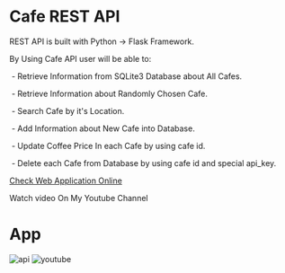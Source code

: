 # Cafe REST API
<p>REST API is built with Python -> Flask Framework.</p>
<p>By Using Cafe API user will be able to:</p>
<p>&nbsp;- Retrieve Information from SQLite3 Database about All Cafes.</p>
<p>&nbsp;- Retrieve Information about Randomly Chosen Cafe.</p>
<p>&nbsp;- Search Cafe by it's Location.</p>
<p>&nbsp;- Add Information about New Cafe into Database.</p>
<p>&nbsp;- Update Coffee Price In each Cafe by using cafe id.</p>
<p>&nbsp;- Delete each Cafe from Database by using cafe id and special api_key.</p>
<p><a href="https://nika-chinchaladze.github.io/Flask_Cafe_REST_API/">Check Web Application Online</a></p>
<p><a href="https://www.youtube.com/watch?v=ie7_BLKx2ro"></a>Watch video On My Youtube Channel</p>

# App
![api](https://user-images.githubusercontent.com/106172218/214179405-557e6d53-31f2-4bca-93bd-9117e24b0056.jpg)
![youtube](https://user-images.githubusercontent.com/106172218/214179428-18d9cf93-79e4-45c9-b6d5-197d57c5e44c.jpg)
